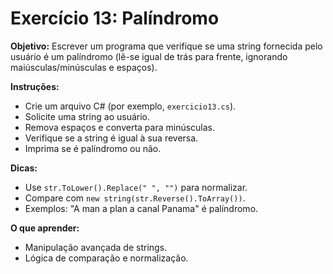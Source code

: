 # Exercício 13: Palíndromo

**Objetivo:** Escrever um programa que verifique se uma string fornecida pelo usuário é um palíndromo (lê-se igual de trás para frente, ignorando maiúsculas/minúsculas e espaços).

**Instruções:**
- Crie um arquivo C# (por exemplo, `exercicio13.cs`).
- Solicite uma string ao usuário.
- Remova espaços e converta para minúsculas.
- Verifique se a string é igual à sua reversa.
- Imprima se é palíndromo ou não.

**Dicas:**
- Use `str.ToLower().Replace(" ", "")` para normalizar.
- Compare com `new string(str.Reverse().ToArray())`.
- Exemplos: "A man a plan a canal Panama" é palíndromo.

**O que aprender:**
- Manipulação avançada de strings.
- Lógica de comparação e normalização.